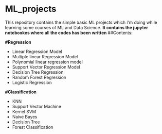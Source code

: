 # ML_projects
This repository contains the simple basic ML projects which I'm doing while learning some courses of ML and Data Science.
**It contains the jupyter notebookes where all the codes has been written**
##Contents:

**#Regression**
- Linear Regression Model
- Multiple linear Regression Model
- Polynomial linear regression model
- Support Vector Regression Model
- Decision Tree Regression
- Random Forest Regression
- Logistic Regression

**#Classification**
- KNN 
- Support Vector Machine
- Kernel SVM
- Naive Bayes
- Decision Tree
- Forest Classification
